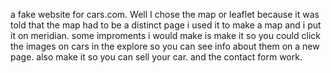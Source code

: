 a fake website for cars.com. Well I chose the map or leaflet because it was told  that the map had to be a distinct page i used it to make a map and i put it on meridian. some improments i would make is make it so you could click the images on cars in the explore so you can see info about them on a new page. also make it so you can sell your car. and the contact form work.
